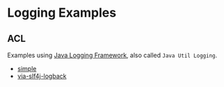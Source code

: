 # Logging Examples

## ACL

Examples using [Java Logging Framework](https://en.wikipedia.org/wiki/Java_logging_framework),
also called `Java Util Logging`.

* [simple](./simple/README.md)
* [via-slf4j-logback](./via-slf4j-logback/README.md)
